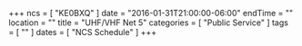 +++
ncs = [ "KE0BXQ" ]
date = "2016-01-31T21:00:00-06:00"
endTime = ""
location = ""
title = "UHF/VHF Net 5"
categories = [ "Public Service" ]
tags = [ "" ]
dates = [ "NCS Schedule" ]
+++
